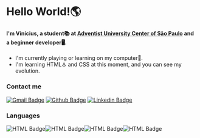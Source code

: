 # Hello World!🌎

#### I'm Vinícius, a student📚 at [Adventist University Center of São Paulo]( https://www.unasp.br) and a beginner developer🖥️.

- I'm currently playing or learning on my computer📕.
- I'm learning HTML⚓ and CSS at this moment, and you can see my evolution.

### Contact me

[![Gmail Badge](https://img.shields.io/badge/Gmail-D14836?style=for-the-badge&logo=gmail&logoColor=white)](mailto:vinicius.mariano.afonso@gmail.com) [![Github Badge](https://img.shields.io/badge/GitHub-100000?style=for-the-badge&logo=github&logoColor=white)](https://github.com/Vinicius-MAfonso) [![Linkedin Badge](https://img.shields.io/badge/LinkedIn-0077B5?style=for-the-badge&logo=linkedin&logoColor=white)](https://www.linkedin.com/in/vinicius-mariano-643a34208/)  



### Languages

![HTML Badge](https://img.shields.io/badge/HTML5-E34F26?style=for-the-badge&logo=html5&logoColor=white)![HTML Badge](https://img.shields.io/badge/CSS3-1572B6?style=for-the-badge&logo=css3&logoColor=white)![HTML Badge](https://img.shields.io/badge/JavaScript-323330?style=for-the-badge&logo=javascript&logoColor=F7DF1E)![HTML Badge](https://img.shields.io/badge/Python-FFD43B?style=for-the-badge&logo=python&logoColor=blue)
